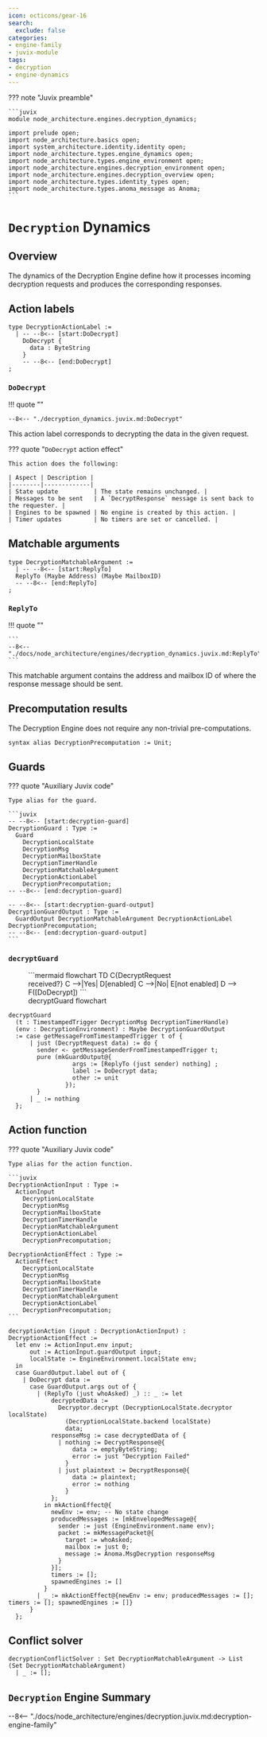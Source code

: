 ```yaml
---
icon: octicons/gear-16
search:
  exclude: false
categories:
- engine-family
- juvix-module
tags:
- decryption
- engine-dynamics
---
```


??? note "Juvix preamble"

    ```juvix
    module node_architecture.engines.decryption_dynamics;

    import prelude open;
    import node_architecture.basics open;
    import system_architecture.identity.identity open;
    import node_architecture.types.engine_dynamics open;
    import node_architecture.types.engine_environment open;
    import node_architecture.engines.decryption_environment open;
    import node_architecture.engines.decryption_overview open;
    import node_architecture.types.identity_types open;
    import node_architecture.types.anoma_message as Anoma;
    ```

# `Decryption` Dynamics

## Overview

The dynamics of the Decryption Engine define how it processes incoming decryption requests and produces the corresponding responses.

## Action labels

<!-- --8<-- [start:decryption-action-label] -->
```juvix
type DecryptionActionLabel :=
  | -- --8<-- [start:DoDecrypt]
    DoDecrypt {
      data : ByteString
    }
    -- --8<-- [end:DoDecrypt]
;
```
<!-- --8<-- [end:decryption-action-label] -->

### `DoDecrypt`

!!! quote ""

    --8<-- "./decryption_dynamics.juvix.md:DoDecrypt"

This action label corresponds to decrypting the data in the given request.

??? quote "`DoDecrypt` action effect"

    This action does the following:

    | Aspect | Description |
    |--------|-------------|
    | State update          | The state remains unchanged. |
    | Messages to be sent   | A `DecryptResponse` message is sent back to the requester. |
    | Engines to be spawned | No engine is created by this action. |
    | Timer updates         | No timers are set or cancelled. |

## Matchable arguments

<!-- --8<-- [start:decryption-matchable-argument] -->

```juvix
type DecryptionMatchableArgument :=
  | -- --8<-- [start:ReplyTo]
  ReplyTo (Maybe Address) (Maybe MailboxID)
  -- --8<-- [end:ReplyTo]
;
```
<!-- --8<-- [end:decryption-matchable-argument] -->

### `ReplyTo`

!!! quote ""

    ```
    --8<-- "./docs/node_architecture/engines/decryption_dynamics.juvix.md:ReplyTo"
    ```

This matchable argument contains the address and mailbox ID of where the response message should be sent.

## Precomputation results

The Decryption Engine does not require any non-trivial pre-computations.

<!-- --8<-- [start:decryption-precomputation-entry] -->
```juvix
syntax alias DecryptionPrecomputation := Unit;
```
<!-- --8<-- [end:decryption-precomputation-entry] -->

## Guards

??? quote "Auxiliary Juvix code"

    Type alias for the guard.

    ```juvix
    -- --8<-- [start:decryption-guard]
    DecryptionGuard : Type :=
      Guard
        DecryptionLocalState
        DecryptionMsg
        DecryptionMailboxState
        DecryptionTimerHandle
        DecryptionMatchableArgument
        DecryptionActionLabel
        DecryptionPrecomputation;
    -- --8<-- [end:decryption-guard]

    -- --8<-- [start:decryption-guard-output]
    DecryptionGuardOutput : Type :=
      GuardOutput DecryptionMatchableArgument DecryptionActionLabel DecryptionPrecomputation;
    -- --8<-- [end:decryption-guard-output]
    ```

### `decryptGuard`

<figure markdown>
```mermaid
flowchart TD
    C{DecryptRequest<br>received?}
    C -->|Yes| D[enabled]
    C -->|No| E[not enabled]
    D --> F([DoDecrypt])
```
<figcaption>decryptGuard flowchart</figcaption>
</figure>

<!-- --8<-- [start:decrypt-guard] -->
```juvix
decryptGuard
  (t : TimestampedTrigger DecryptionMsg DecryptionTimerHandle)
  (env : DecryptionEnvironment) : Maybe DecryptionGuardOutput
  := case getMessageFromTimestampedTrigger t of {
      | just (DecryptRequest data) := do {
        sender <- getMessageSenderFromTimestampedTrigger t;
        pure (mkGuardOutput@{
                  args := [ReplyTo (just sender) nothing] ;
                  label := DoDecrypt data;
                  other := unit
                });
        }
      | _ := nothing
  };
```
<!-- --8<-- [end:decrypt-guard] -->

## Action function

??? quote "Auxiliary Juvix code"

    Type alias for the action function.

    ```juvix
    DecryptionActionInput : Type :=
      ActionInput
        DecryptionLocalState
        DecryptionMsg
        DecryptionMailboxState
        DecryptionTimerHandle
        DecryptionMatchableArgument
        DecryptionActionLabel
        DecryptionPrecomputation;

    DecryptionActionEffect : Type :=
      ActionEffect
        DecryptionLocalState
        DecryptionMsg
        DecryptionMailboxState
        DecryptionTimerHandle
        DecryptionMatchableArgument
        DecryptionActionLabel
        DecryptionPrecomputation;
    ```

<!-- --8<-- [start:action-function] -->
```juvix
decryptionAction (input : DecryptionActionInput) : DecryptionActionEffect :=
  let env := ActionInput.env input;
      out := ActionInput.guardOutput input;
      localState := EngineEnvironment.localState env;
  in
  case GuardOutput.label out of {
    | DoDecrypt data := 
      case GuardOutput.args out of {
        | (ReplyTo (just whoAsked) _) :: _ := let
            decryptedData := 
              Decryptor.decrypt (DecryptionLocalState.decryptor localState) 
                (DecryptionLocalState.backend localState)
                data;
            responseMsg := case decryptedData of {
              | nothing := DecryptResponse@{
                  data := emptyByteString;
                  error := just "Decryption Failed"
                }
              | just plaintext := DecryptResponse@{
                  data := plaintext;
                  error := nothing
                }
            };
          in mkActionEffect@{
            newEnv := env; -- No state change
            producedMessages := [mkEnvelopedMessage@{
              sender := just (EngineEnvironment.name env);
              packet := mkMessagePacket@{
                target := whoAsked;
                mailbox := just 0;
                message := Anoma.MsgDecryption responseMsg
              }
            }];
            timers := [];
            spawnedEngines := []
          }
        | _ := mkActionEffect@{newEnv := env; producedMessages := []; timers := []; spawnedEngines := []}
      }
  };
```
<!-- --8<-- [end:action-function] -->

## Conflict solver

```juvix
decryptionConflictSolver : Set DecryptionMatchableArgument -> List (Set DecryptionMatchableArgument)
  | _ := [];
```

## `Decryption` Engine Summary

--8<-- "./docs/node_architecture/engines/decryption.juvix.md:decryption-engine-family"

